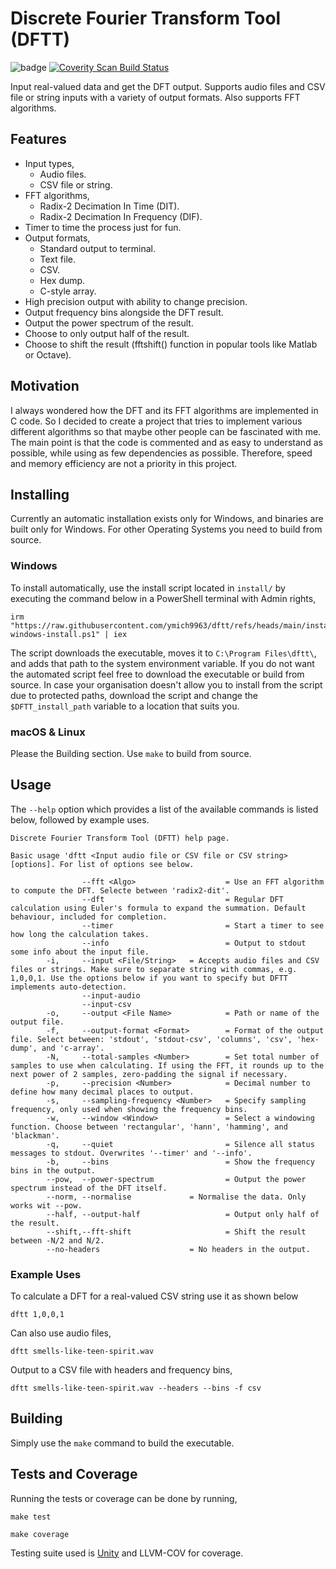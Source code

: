 # Discrete Fourier Transform Tool (DFTT)
![badge](https://badgen.net/badge/Coverage/100/blue) 
<a href="https://scan.coverity.com/projects/ymich9963-dftt">
  <img alt="Coverity Scan Build Status"
       src="https://scan.coverity.com/projects/32163/badge.svg"/>
</a>

Input real-valued data and get the DFT output. Supports audio files and CSV file or string inputs with a variety of output formats. Also supports FFT algorithms. 

## Features
- Input types,
    - Audio files.
    - CSV file or string.
- FFT algorithms,
    - Radix-2 Decimation In Time (DIT).
    - Radix-2 Decimation In Frequency (DIF).
- Timer to time the process just for fun.
- Output formats,
    - Standard output to terminal.
    - Text file.
    - CSV.
    - Hex dump.
    - C-style array.
- High precision output with ability to change precision.
- Output frequency bins alongside the DFT result.
- Output the power spectrum of the result.
- Choose to only output half of the result.
- Choose to shift the result (fftshift() function in popular tools like Matlab or Octave).

## Motivation
I always wondered how the DFT and its FFT algorithms are implemented in C code. So I decided to create a project that tries to implement various different algorithms so that maybe other people can be fascinated with me. The main point is that the code is commented and as easy to understand as possible, while using as few dependencies as possible. Therefore, speed and memory efficiency are not a priority in this project.

## Installing
Currently an automatic installation exists only for Windows, and binaries are built only for Windows. For other Operating Systems you need to build from source.

### Windows
To install automatically, use the install script located in `install/` by executing the command below in a PowerShell terminal with Admin rights,

```
irm "https://raw.githubusercontent.com/ymich9963/dftt/refs/heads/main/install/dftt-windows-install.ps1" | iex
```

The script downloads the executable, moves it to `C:\Program Files\dftt\`, and adds that path to the system environment variable. If you do not want the automated script feel free to download the executable or build from source. In case your organisation doesn't allow you to install from the script due to protected paths, download the script and change the `$DFTT_install_path` variable to a location that suits you.

### macOS & Linux
Please the Building section. Use `make` to build from source.

## Usage
The `--help` option which provides a list of the available commands is listed below, followed by example uses.

```
Discrete Fourier Transform Tool (DFTT) help page.

Basic usage 'dftt <Input audio file or CSV file or CSV string> [options]. For list of options see below.

                --fft <Algo>                    = Use an FFT algorithm to compute the DFT. Selecte between 'radix2-dit'.
                --dft                           = Regular DFT calculation using Euler's formula to expand the summation. Default behaviour, included for completion.
                --timer                         = Start a timer to see how long the calculation takes.
                --info                          = Output to stdout some info about the input file.
        -i,     --input <File/String>   = Accepts audio files and CSV files or strings. Make sure to separate string with commas, e.g. 1,0,0,1. Use the options below if you want to specify but DFTT implements auto-detection.
                --input-audio
                --input-csv
        -o,     --output <File Name>            = Path or name of the output file.
        -f,     --output-format <Format>        = Format of the output file. Select between: 'stdout', 'stdout-csv', 'columns', 'csv', 'hex-dump', and 'c-array'.
        -N,     --total-samples <Number>        = Set total number of samples to use when calculating. If using the FFT, it rounds up to the next power of 2 samples, zero-padding the signal if necessary.
        -p,     --precision <Number>            = Decimal number to define how many decimal places to output.
        -s,     --sampling-frequency <Number>   = Specify sampling frequency, only used when showing the frequency bins.
        -w,     --window <Window>               = Select a windowing function. Choose between 'rectangular', 'hann', 'hamming', and 'blackman'.
        -q,     --quiet                         = Silence all status messages to stdout. Overwrites '--timer' and '--info'.
        -b,     --bins                          = Show the frequency bins in the output.
        --pow,  --power-spectrum                = Output the power spectrum instead of the DFT itself.
        --norm, --normalise             = Normalise the data. Only works wit --pow.
        --half, --output-half                   = Output only half of the result.
        --shift,--fft-shift                     = Shift the result between -N/2 and N/2.
        --no-headers                    = No headers in the output.
```

### Example Uses
To calculate a DFT for a real-valued CSV string use it as shown below
```
dftt 1,0,0,1
```
Can also use audio files,
```
dftt smells-like-teen-spirit.wav
```
Output to a CSV file with headers and frequency bins,
```
dftt smells-like-teen-spirit.wav --headers --bins -f csv
```

## Building
Simply use the `make` command to build the executable.

## Tests and Coverage
Running the tests or coverage can be done by running,

```
make test
```
```
make coverage
```
Testing suite used is [Unity](https://github.com/ThrowTheSwitch/Unity) and LLVM-COV for coverage.
